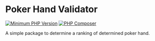 # Poker Hand Validator

[![Minimum PHP Version](https://img.shields.io/badge/php-%3E%3D%208.1-8892BF.svg?style=flat-square)](https://php.net/)
[![PHP Composer](https://github.com/LucianoHanna/poker-hand-validator/actions/workflows/php.yml/badge.svg?branch=main)](https://github.com/LucianoHanna/poker-hand-validator/actions/workflows/php.yml)

A simple package to determine a ranking of determined poker hand.
